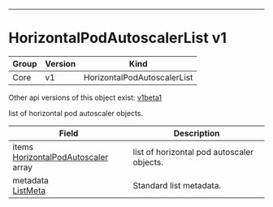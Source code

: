 

-----------
# HorizontalPodAutoscalerList v1



Group        | Version     | Kind
------------ | ---------- | -----------
Core | v1 | HorizontalPodAutoscalerList




<aside class="notice">Other api versions of this object exist: <a href="#horizontalpodautoscalerlist-v1beta1">v1beta1</a> </aside>


list of horizontal pod autoscaler objects.



Field        | Description
------------ | -----------
items <br /> [HorizontalPodAutoscaler](#horizontalpodautoscaler-v1) array | list of horizontal pod autoscaler objects.
metadata <br /> [ListMeta](#listmeta-unversioned) | Standard list metadata.






